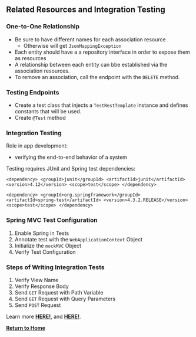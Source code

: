 ## Related Resources and Integration Testing

### One-to-One Relationship

- Be sure to have different names for each association resource
  - Otherwise will get `JsonMappingException`
- Each entity should have a a repository interface in order to expose them as resources
- A relationship between each entity can bbe established via the association resources.
- To remove an association, call the endpoint with the `DELETE` method.

### Testing Endpoints

- Create a test class that injects a `TestRestTemplate` instance and defines constants that will be used.
- Create `@Test` method

### Integration Testing

Role in app development:
  - verifying the end-to-end behavior of a system

Testing requires JUnit and Spring test dependencies:

`<dependency>
    <groupId>junit</groupId>
    <artifactId>junit</artifactId>
    <version>4.12</version>
    <scope>test</scope>
</dependency>`

`<dependency>
    <groupId>org.springframework</groupId>
    <artifactId>spring-test</artifactId>
    <version>4.3.2.RELEASE</version>
    <scope>test</scope>
</dependency>`

### Spring MVC Test Configuration

1. Enable Spring in Tests
1. Annotate test with the `WebApplicationContext` Object
1. Initialize the `mockMVC` Object
1. Verify Test Configuration

### Steps of Writing Integration Tests

1. Verify View Name
1. Verify Response Body
1. Send `GET` Request with Path Variable
1. Send `GET` Request with Query Parameters
1. Send `POST` Request



Learn more [**HERE!**](https://www.baeldung.com/spring-data-rest-relationships), and [**HERE!**](https://www.baeldung.com/integration-testing-in-spring).


[**Return to Home**](README.md)